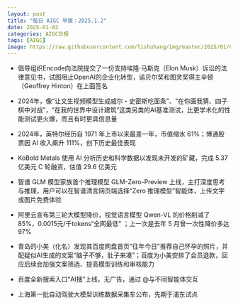 ```yaml
---
layout: post
title: "每日 AIGC 早报：2025.1.2"
date: 2025-01-02
categories: AIGC日报
tags: [AIGC]
image: https://raw.githubusercontent.com/lishuhang/img/master/2025/01/0102-d.jpg
---
```


- 倡导组织Encode向法院提交了一份支持埃隆·马斯克（Elon Musk）诉讼的法律意见书，试图阻止OpenAI的企业化转型，诺贝尔奖和图灵奖得主辛顿（Geoffrey Hinton）在上面签名

- 2024年，像“让文生视频模型生成威尔・史密斯吃面条”、“在你画我猜、四子棋中对战”，“在我的世界中设计建筑”这类另类的AI基准测试，比更学术化的性能测试更火爆，而且有时更具信息量

- 2024年，英特尔经历自 1971 年上市以来最差一年，市值缩水 61%；博通股票因 AI 收入飙升 111%，创下历史最佳表现

- KoBold Metals 使用 AI 分析历史和科学数据以发现未开发的矿藏，完成 5.37 亿美元 C 轮融资，估值 29.6 亿美元

- 智谱 GLM 模型家族首个推理模型 GLM-Zero-Preview 上线，主打深度思考与推理，用户可以在智谱清言网页端选择“Zero 推理模型”智能体，上传文字或图片免费体验

- 阿里云宣布第三轮大模型降价，视觉语言模型 Qwen-VL 的价格削减了 85%，0.0015元/千tokens“全网最低” ；上一次是去年 5 月曾一次性降价多达 97%

- 青岛的小美（化名）发现其百度网盘首页“往年今日”推荐自己怀孕的照片，并配疑似AI生成的文案“脑子不够，肚子来凑”；百度为小美安排了会员退款，回应后续会加强文案筛选、提高模型训练和审核能力

- 百度全新搜索入口“AI搜”上线，无广告，通过 @与不同智能体交互

- 上海第一批自动驾驶大模型训练数据采集车公布，先期于浦东试点